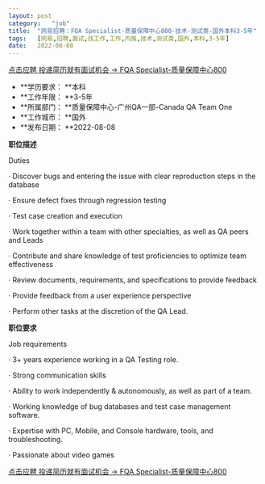 ```yaml
---
layout:	post
category:	"job"
title:	"网易招聘：FQA Specialist-质量保障中心800-技术-测试类-国外本科3-5年"
tags:	[网易,招聘,面试,找工作,工作,内推,技术,测试类,国外,本科,3-5年]
date:	2022-08-08
---
```


[点击应聘 投递简历就有面试机会 ->  FQA Specialist-质量保障中心800](http://mobile.bole.netease.com/bole/boleDetail?id=42163&employeeId=346f03c3cda5f04c&key=all)



- **学历要求： **本科
- **工作年限： **3-5年
- **所属部门： **质量保障中心-广州QA一部-Canada QA Team One
- **工作城市： **国外
- **发布日期： **2022-08-08



**职位描述**

Duties



·       Discover bugs and entering the issue with clear reproduction steps in the database



·       Ensure defect fixes through regression testing



·       Test case creation and execution



·       Work together within a team with other specialties, as well as QA peers and Leads



·       Contribute and share knowledge of test proficiencies to optimize team effectiveness



·       Review documents, requirements, and specifications to provide feedback



·       Provide feedback from a user experience perspective



·       Perform other tasks at the discretion of the QA Lead.



**职位要求**

Job requirements



·       3+ years experience working in a QA Testing role.



·       Strong communication skills



·       Ability to work independently &amp; autonomously, as well as part of a team.



·       Working knowledge of bug databases and test case management software.



·       Expertise with PC, Mobile, and Console hardware, tools, and troubleshooting.



·       Passionate about video games



[点击应聘 投递简历就有面试机会 ->  FQA Specialist-质量保障中心800](http://mobile.bole.netease.com/bole/boleDetail?id=42163&employeeId=346f03c3cda5f04c&key=all)